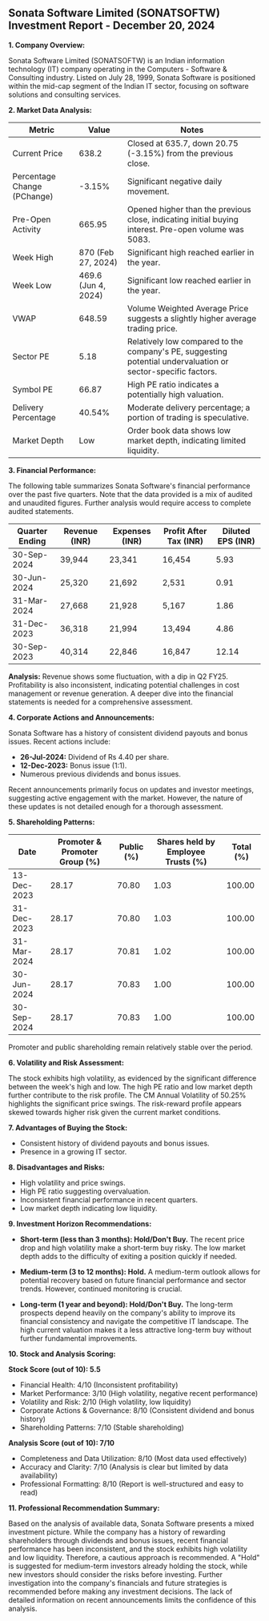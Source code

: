 ## Sonata Software Limited (SONATSOFTW) Investment Report - December 20, 2024

**1. Company Overview:**

Sonata Software Limited (SONATSOFTW) is an Indian information technology (IT) company operating in the Computers - Software & Consulting industry.  Listed on July 28, 1999, Sonata Software is positioned within the mid-cap segment of the Indian IT sector, focusing on software solutions and consulting services.

**2. Market Data Analysis:**

| Metric                     | Value          | Notes                                                              |
|-----------------------------|-----------------|----------------------------------------------------------------------|
| Current Price               | 638.2           | Closed at 635.7, down 20.75 (-3.15%) from the previous close.       |
| Percentage Change (PChange) | -3.15%          | Significant negative daily movement.                               |
| Pre-Open Activity          | 665.95          | Opened higher than the previous close, indicating initial buying interest.  Pre-open volume was 5083.|
| Week High                   | 870 (Feb 27, 2024) | Significant high reached earlier in the year.                       |
| Week Low                    | 469.6 (Jun 4, 2024) | Significant low reached earlier in the year.                        |
| VWAP                        | 648.59          | Volume Weighted Average Price suggests a slightly higher average trading price. |
| Sector PE                   | 5.18            | Relatively low compared to the company's PE, suggesting potential undervaluation or sector-specific factors. |
| Symbol PE                   | 66.87           | High PE ratio indicates a potentially high valuation.                |
| Delivery Percentage         | 40.54%          | Moderate delivery percentage; a portion of trading is speculative. |
| Market Depth                | Low              | Order book data shows low market depth, indicating limited liquidity. |


**3. Financial Performance:**

The following table summarizes Sonata Software's financial performance over the past five quarters.  Note that the data provided is a mix of audited and unaudited figures.  Further analysis would require access to complete audited statements.

| Quarter Ending      | Revenue (INR) | Expenses (INR) | Profit After Tax (INR) | Diluted EPS (INR) |
|----------------------|----------------|-----------------|------------------------|--------------------|
| 30-Sep-2024          | 39,944          | 23,341          | 16,454                  | 5.93               |
| 30-Jun-2024          | 25,320          | 21,692          | 2,531                   | 0.91               |
| 31-Mar-2024          | 27,668          | 21,928          | 5,167                   | 1.86               |
| 31-Dec-2023          | 36,318          | 21,994          | 13,494                  | 4.86               |
| 30-Sep-2023          | 40,314          | 22,846          | 16,847                  | 12.14              |

**Analysis:** Revenue shows some fluctuation, with a dip in Q2 FY25. Profitability is also inconsistent, indicating potential challenges in cost management or revenue generation.  A deeper dive into the financial statements is needed for a comprehensive assessment.


**4. Corporate Actions and Announcements:**

Sonata Software has a history of consistent dividend payouts and bonus issues. Recent actions include:

* **26-Jul-2024:** Dividend of Rs 4.40 per share.
* **12-Dec-2023:** Bonus issue (1:1).
* Numerous previous dividends and bonus issues.

Recent announcements primarily focus on updates and investor meetings, suggesting active engagement with the market.  However, the nature of these updates is not detailed enough for a thorough assessment.

**5. Shareholding Patterns:**

| Date        | Promoter & Promoter Group (%) | Public (%) | Shares held by Employee Trusts (%) | Total (%) |
|-------------|-----------------------------|------------|---------------------------------|-----------|
| 13-Dec-2023 | 28.17                        | 70.80      | 1.03                           | 100.00    |
| 31-Dec-2023 | 28.17                        | 70.80      | 1.03                           | 100.00    |
| 31-Mar-2024 | 28.17                        | 70.81      | 1.02                           | 100.00    |
| 30-Jun-2024 | 28.17                        | 70.83      | 1.00                           | 100.00    |
| 30-Sep-2024 | 28.17                        | 70.83      | 1.00                           | 100.00    |

Promoter and public shareholding remain relatively stable over the period.


**6. Volatility and Risk Assessment:**

The stock exhibits high volatility, as evidenced by the significant difference between the week's high and low.  The high PE ratio and low market depth further contribute to the risk profile.  The CM Annual Volatility of 50.25% highlights the significant price swings.  The risk-reward profile appears skewed towards higher risk given the current market conditions.

**7. Advantages of Buying the Stock:**

* Consistent history of dividend payouts and bonus issues.
* Presence in a growing IT sector.


**8. Disadvantages and Risks:**

* High volatility and price swings.
* High PE ratio suggesting overvaluation.
* Inconsistent financial performance in recent quarters.
* Low market depth indicating low liquidity.


**9. Investment Horizon Recommendations:**

* **Short-term (less than 3 months): Hold/Don't Buy.** The recent price drop and high volatility make a short-term buy risky.  The low market depth adds to the difficulty of exiting a position quickly if needed.

* **Medium-term (3 to 12 months): Hold.**  A medium-term outlook allows for potential recovery based on future financial performance and sector trends.  However, continued monitoring is crucial.

* **Long-term (1 year and beyond): Hold/Don't Buy.**  The long-term prospects depend heavily on the company's ability to improve its financial consistency and navigate the competitive IT landscape.  The high current valuation makes it a less attractive long-term buy without further fundamental improvements.


**10. Stock and Analysis Scoring:**

**Stock Score (out of 10): 5.5**

* Financial Health: 4/10 (Inconsistent profitability)
* Market Performance: 3/10 (High volatility, negative recent performance)
* Volatility and Risk: 2/10 (High volatility, low liquidity)
* Corporate Actions & Governance: 8/10 (Consistent dividend and bonus history)
* Shareholding Patterns: 7/10 (Stable shareholding)

**Analysis Score (out of 10): 7/10**

* Completeness and Data Utilization: 8/10 (Most data used effectively)
* Accuracy and Clarity: 7/10 (Analysis is clear but limited by data availability)
* Professional Formatting: 8/10 (Report is well-structured and easy to read)


**11. Professional Recommendation Summary:**

Based on the analysis of available data, Sonata Software presents a mixed investment picture. While the company has a history of rewarding shareholders through dividends and bonus issues, recent financial performance has been inconsistent, and the stock exhibits high volatility and low liquidity.  Therefore, a cautious approach is recommended.  A "Hold" is suggested for medium-term investors already holding the stock, while new investors should consider the risks before investing.  Further investigation into the company's financials and future strategies is recommended before making any investment decisions.  The lack of detailed information on recent announcements limits the confidence of this analysis.
